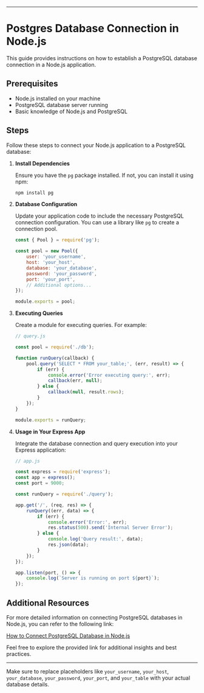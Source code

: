 
---

# Postgres Database Connection in Node.js

This guide provides instructions on how to establish a PostgreSQL database connection in a Node.js application.

## Prerequisites

- Node.js installed on your machine
- PostgreSQL database server running
- Basic knowledge of Node.js and PostgreSQL

## Steps

Follow these steps to connect your Node.js application to a PostgreSQL database:

1. **Install Dependencies**

   Ensure you have the `pg` package installed. If not, you can install it using npm:

   ```bash
   npm install pg
   ```

2. **Database Configuration**

   Update your application code to include the necessary PostgreSQL connection configuration. You can use a library like `pg` to create a connection pool.

   ```javascript
   const { Pool } = require('pg');

   const pool = new Pool({
       user: 'your_username',
       host: 'your_host',
       database: 'your_database',
       password: 'your_password',
       port: 'your_port',
       // Additional options...
   });

   module.exports = pool;
   ```

3. **Executing Queries**

   Create a module for executing queries. For example:

   ```javascript
   // query.js

   const pool = require('./db');

   function runQuery(callback) {
       pool.query('SELECT * FROM your_table;', (err, result) => {
           if (err) {
               console.error('Error executing query:', err);
               callback(err, null);
           } else {
               callback(null, result.rows);
           }
       });
   }

   module.exports = runQuery;
   ```

4. **Usage in Your Express App**

   Integrate the database connection and query execution into your Express application:

   ```javascript
   // app.js

   const express = require('express');
   const app = express();
   const port = 9000;

   const runQuery = require('./query');

   app.get('/', (req, res) => {
       runQuery((err, data) => {
           if (err) {
               console.error('Error:', err);
               res.status(500).send('Internal Server Error');
           } else {
               console.log('Query result:', data);
               res.json(data);
           }
       });
   });

   app.listen(port, () => {
       console.log(`Server is running on port ${port}`);
   });
   ```

## Additional Resources

For more detailed information on connecting PostgreSQL databases in Node.js, you can refer to the following link:

[How to Connect PostgreSQL Database in Node.js](https://scalegrid.io/blog/how-to-connect-postgresql-database-in-node-js/)

Feel free to explore the provided link for additional insights and best practices.

---

Make sure to replace placeholders like `your_username`, `your_host`, `your_database`, `your_password`, `your_port`, and `your_table` with your actual database details.